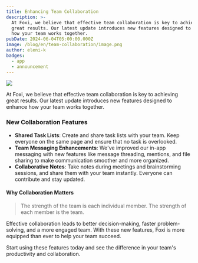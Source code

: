 ```yaml
---
title: Enhancing Team Collaboration
description: >-
  At Foxi, we believe that effective team collaboration is key to achieving
  great results. Our latest update introduces new features designed to enhance
  how your team works together.
pubDate: 2024-06-04T05:00:00.000Z
image: /blog/en/team-collaboration/image.png
author: eleni-k
badges:
  - app
  - announcement
---
```

![](/blog/en/team-collaboration/post-05.png)

At Foxi, we believe that effective team collaboration is key to achieving great results. Our latest update introduces new features designed to enhance how your team works together.

### New Collaboration Features

- **Shared Task Lists**: Create and share task lists with your team. Keep everyone on the same page and ensure that no task is overlooked.
- **Team Messaging Enhancements**: We've improved our in-app messaging with new features like message threading, mentions, and file sharing to make communication smoother and more organized.
- **Collaborative Notes**: Take notes during meetings and brainstorming sessions, and share them with your team instantly. Everyone can contribute and stay updated.

#### Why Collaboration Matters

> The strength of the team is each individual member. The strength of each member is the team.

Effective collaboration leads to better decision-making, faster problem-solving, and a more engaged team. With these new features, Foxi is more equipped than ever to help your team succeed.

Start using these features today and see the difference in your team's productivity and collaboration.
